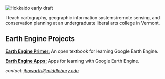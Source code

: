 ![Hokkaido early draft](/images/hokkaido_cropped.png)

I teach cartography, geographic information systems/remote sensing, and conservation planning at an undergraduate liberal arts college in Vermont.

## Earth Engine Projects

[**Earth Engine Primer:**](https://jeffhowarth.github.io/eeprimer/) An open textbook for learning Google Earth Engine.  

[**Earth Engine Apps:**](https://jhowarth.users.earthengine.app/) Apps for learning with Google Earth Engine.

*contact: jhowarth@middlebury.edu*  
